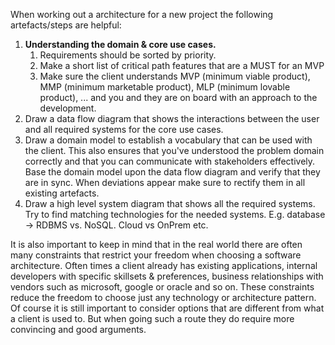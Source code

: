When working out a architecture for a new project the following artefacts/steps are helpful:

1. **Understanding the domain & core use cases.**
	1. Requirements should be sorted by priority.
	2. Make a short list of critical path features that are a MUST for an MVP
	3. Make sure the client understands MVP (minimum viable product), MMP (minimum marketable product), MLP (minimum lovable product), ... and you and they are on board with an approach to the development.
2. Draw a data flow diagram that shows the interactions between the user and all required systems for the core use cases.
3. Draw a domain model to establish a vocabulary that can be used with the client. This also ensures that you've understood the problem domain correctly and that you can communicate with stakeholders effectively. Base the domain model upon the data flow diagram and verify that they are in sync. When deviations appear make sure to rectify them in all existing artefacts.
4. Draw a high level system diagram that shows all the required systems. Try to find matching technologies for the needed systems. E.g. database -> RDBMS vs. NoSQL. Cloud vs OnPrem etc.

It is also important to keep in mind that in the real world there are often many constraints that restrict your freedom when choosing a software architecture. Often times a client already has existing applications, internal developers with specific skillsets & preferences, business relationships with vendors such as microsoft, google or oracle and so on. These constraints reduce the freedom to choose just any technology or architecture pattern. Of course it is still important to consider options that are different from what a client is used to. But when going such a route they do require more convincing and good arguments.